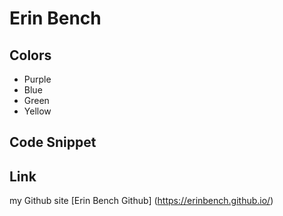 # Erin Bench

## Colors

* Purple
* Blue
* Green
* Yellow

## Code Snippet


## Link
my Github site [Erin Bench Github] (https://erinbench.github.io/)
